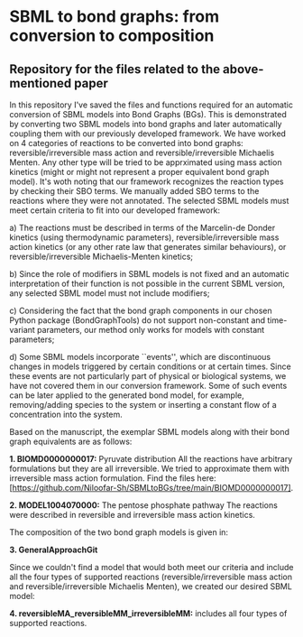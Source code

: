 # SBML to bond graphs: from conversion to composition
## Repository for the files related to the above-mentioned paper

In this repository I've saved the files and functions required for an automatic conversion of SBML models into Bond Graphs (BGs). This is demonstrated by converting two SBML models into bond graphs and later automatically coupling them with our previously developed framework. We have worked on 4 categories of reactions to be converted into bond graphs: reversible/irreversible mass action and reversible/irreversible Michaelis Menten. Any other type will be tried to be apprximated using mass action kinetics (might or might not represent a proper equivalent bond graph model). It's woth noting that our framework recognizes the reaction types by checking their SBO terms. We manually added SBO terms to the reactions where they were not annotated. The selected SBML models must meet certain criteria to fit into our developed framework:

a) The reactions must be described in terms of the Marcelin-de Donder kinetics (using thermodynamic parameters), reversible/irreversible mass action kinetics (or any other rate law that generates similar behaviours), or reversible/irreversible Michaelis-Menten kinetics;

b) Since the role of modifiers in SBML models is not fixed and an automatic interpretation of their function is not possible in the current SBML version, any selected SBML model must not include modifiers;

c) Considering the fact that the bond graph components in our chosen Python package (BondGraphTools) do not support non-constant and time-variant parameters, our method only works for models with constant parameters;

d) Some SBML models incorporate ``events'', which are discontinuous changes in models triggered by certain conditions or at certain times. Since these events are not particularly part of physical or biological systems, we have not covered them in our conversion framework. Some of such events can be later applied to the generated bond model, for example, removing/adding species to the system or inserting a constant flow of a concentration into the system.


Based on the manuscript, the exemplar SBML models along with their bond graph equivalents are as follows:

**1. BIOMD0000000017:** Pyruvate distribution
All the reactions have arbitrary formulations but they are all irreversible. We tried to approximate them with irreversible mass action formulation. Find the files here: [https://github.com/Niloofar-Sh/SBMLtoBGs/tree/main/BIOMD0000000017].

**2. MODEL1004070000:** The pentose phosphate pathway
The reactions were described in reversible and irreversible mass action kinetics.

The composition of the two bond graph models is given in:

**3. GeneralApproachGit**

Since we couldn't find a model that would both meet our criteria and include all the four types of supported reactions (reversible/irreversible mass action and reversible/irreversible Michaelis Menten), we created our desired SBML model: 

**4. reversibleMA_reversibleMM_irreversibleMM:** includes all four types of supported reactions.

